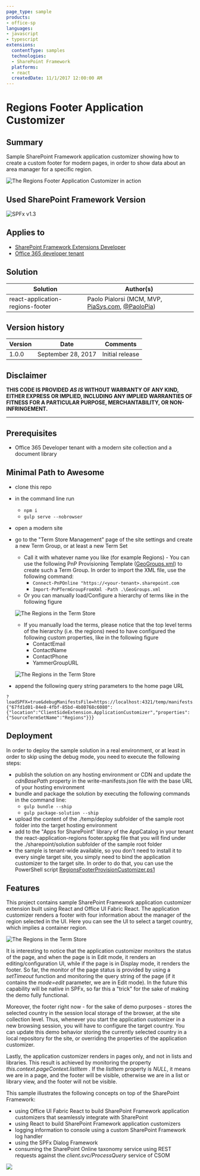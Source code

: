 ```yaml
---
page_type: sample
products:
- office-sp
languages:
- javascript
- typescript
extensions:
  contentType: samples
  technologies:
  - SharePoint Framework
  platforms:
  - react
  createdDate: 11/1/2017 12:00:00 AM
---
```

# Regions Footer Application Customizer

## Summary

Sample SharePoint Framework application customizer showing how to create a custom footer for modern pages, in order to show data about an area manager for a specific region.

![The Regions Footer Application Customizer in action](./assets/Regions-Footer.png)

## Used SharePoint Framework Version

![SPFx v1.3](https://img.shields.io/badge/SPFx-1.3-green.svg)

## Applies to

* [SharePoint Framework Extensions Developer](https://dev.office.com/sharepoint/docs/spfx/extensions/overview-extensions)
* [Office 365 developer tenant](http://dev.office.com/sharepoint/docs/spfx/set-up-your-developer-tenant)

## Solution

Solution|Author(s)
--------|---------
react-application-regions-footer|Paolo Pialorsi (MCM, MVP, [PiaSys.com](https://piasys.com), [@PaoloPia](https://twitter.com/PaoloPia))

## Version history

Version|Date|Comments
-------|----|--------
1.0.0|September 28, 2017|Initial release

## Disclaimer

**THIS CODE IS PROVIDED *AS IS* WITHOUT WARRANTY OF ANY KIND, EITHER EXPRESS OR IMPLIED, INCLUDING ANY IMPLIED WARRANTIES OF FITNESS FOR A PARTICULAR PURPOSE, MERCHANTABILITY, OR NON-INFRINGEMENT.**

---

## Prerequisites

* Office 365 Developer tenant with a modern site collection and a document library

## Minimal Path to Awesome

* clone this repo
* in the command line run
  * `npm i`
  * `gulp serve --nobrowser`
* open a modern site
* go to the "Term Store Management" page of the site settings and create a new Term Group, or at least a new Term Set
  * Call it with whatever name you like (for example Regions) - You can use the following PnP Provisioning Template ([GeoGroups.xml](./GeoGroups.xml)) to create such a Term Group. In order to import the XML file, use the following command:
    * `Connect-PnPOnline "https://<your-tenant>.sharepoint.com`
    * `Import-PnPTermGroupFromXml -Path .\GeoGroups.xml`
  * Or you can manually load/Configure a hierarchy of terms like in the following figure

  ![The Regions in the Term Store](./assets/Regions-Footer-Taxonomy.png)

  * If you manually load the terms, please notice that the top level terms of the hierarchy (i.e. the regions) need to have configured the following custom properties, like in the following figure
    * ContactEmail
    * ContactName
    * ContactPhone
    * YammerGroupURL

  ![The Regions in the Term Store](./assets/Regions-Footer-Taxonomy-Custom-Properties.png)

* append the following query string parameters to the home page URL

```text
?loadSPFX=true&debugManifestsFile=https://localhost:4321/temp/manifests.js&customActions={"67fd1d01-84e8-4fbf-85bd-4b80768c6080":{"location":"ClientSideExtension.ApplicationCustomizer","properties":{"SourceTermSetName":"Regions"}}}
```

## Deployment

In order to deploy the sample solution in a real environment, or at least in order to skip using the debug mode, you need to execute the following steps:
* publish the solution on any hosting environment or CDN and update the _cdnBasePath_ property in the write-manifests.json file with the base URL of your hosting environment
* bundle and package the solution by executing the following commands in the command line:
  * `gulp bundle --ship`
  * `gulp package-solution --ship`
* upload the content of the ./temp/deploy subfolder of the sample root folder into the target hosting environment
* add to the "Apps for SharePoint" library of the AppCatalog in your tenant the react-application-regions footer.sppkg file that you will find under the ./sharepoint/solution subfolder of the sample root folder
* the sample is tenant-wide available, so you don't need to install it to every single target site, you simply need to bind the application customizer to the target site. In order to do that, you can use the PowerShell script [RegionsFooterProvisionCustomizer.ps1](./RegionsFooterProvisionCustomizer.ps1)

## Features

This project contains sample SharePoint Framework application customizer extension built using React and Office UI Fabric React. The application customizer renders a footer with four information about the manager of the region selected in the UI. Here you can see the UI to select a target country,
which implies a container region.

![The Regions in the Term Store](./assets/Regions-Footer-Config.png)

It is interesting to notice that the application customizer monitors the status of the page, and when the page is in Edit mode, it renders an editing/configuration UI, while if the page is in Display mode, it renders the footer.
So far, the monitor of the page status is provided by using a _setTimeout_ function and monitoring the query string of the page (if it contains the _mode=edit_ parameter, we are in Edit mode). In the future this capability will be native in SPFx, so far this a "trick" for the sake of making the demo fully functional.

Moreover, the footer right now - for the sake of demo purposes - stores the selected country in the session local storage of the browser, at the site collection level. Thus, whenever you start the application customizer in a new browsing session, you will have to configure the target country. You can update this demo behavior storing the currently selected country in a local repository for the site, or overriding the properties of the application customizer.

Lastly, the application customizer renders in pages only, and not in lists and libraries. This result is achieved by monitoring the property _this.context.pageContext.listItem_ . If the _listItem_ property is _NULL_, it means we are in a page, and the footer will be visible, otherwise we are in a list or library view, and the footer will not be visible.

This sample illustrates the following concepts on top of the SharePoint Framework:

* using Office UI Fabric React to build SharePoint Framework application customizers that seamlessly integrate with SharePoint
* using React to build SharePoint Framework application customizers
* logging information to console using a custom SharePoint Framework log handler
* using the SPFx Dialog Framework
* consuming the SharePoint Online taxonomy service using REST requests against the _client.svc/ProcessQuery_ service of CSOM

![](https://pnptelemetry.azurewebsites.net/sp-dev-fx-extensions/samples/react-application-regions-footer)
